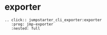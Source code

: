 # exporter

```{eval-rst}
.. click:: jumpstarter_cli_exporter:exporter
   :prog: jmp-exporter
   :nested: full
```
